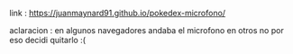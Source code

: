 link : https://juanmaynard91.github.io/pokedex-microfono/

aclaracion : en algunos navegadores andaba el microfono en otros no por eso decidi quitarlo :(
